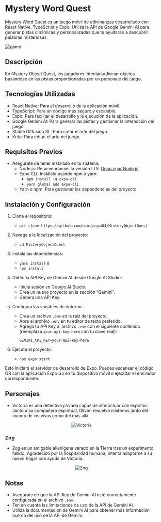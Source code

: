 # Mystery Word Quest

Mystery Word Quest es un juego móvil de adivinanzas desarrollado con React Native, TypeScript y Expo. Utiliza la API de Google Gemini AI para generar pistas dinámicas y personalizadas que te ayudarán a descubrir palabras misteriosas.

![game](https://github.com/daniloop404/MisteryObjectQuest/assets/142755776/5f3013a5-8b7d-45c7-b802-24c7031da50c)

## Descripción

En Mystery Object Quest, los jugadores intentan adivinar objetos basándose en las pistas proporcionadas por un personaje del juego.

## Tecnologías Utilizadas

* React Native: Para el desarrollo de la aplicación móvil.
* TypeScript: Para un código más seguro y escalable.
* Expo: Para facilitar el desarrollo y la ejecución de la aplicación.
* Google Gemini AI: Para generar las pistas y gestionar la interacción del juego.
* Stable Diffusion XL: Para crear el arte del juego.
* Krita: Para editar el arte del juego.

## Requisitos Previos

* Asegúrate de tener instalado en tu sistema:
    + Node.js: Recomendamos la versión LTS. [Descargar Node.js](https://nodejs.org/)
    + Expo CLI: Instálalo usando npm o yarn:
        - `npm install -g expo-cli`
        - `yarn global add expo-cli`
    + Yarn o npm: Para gestionar las dependencias del proyecto.

## Instalación y Configuración

1. Clona el repositorio:
    - `git clone https://github.com/daniloop404/MisteryObjectQuest`

2. Navega a la localización del proyecto:
    - `cd MisteryObjectQuest`

3. Instala las dependencias:
    - `yarn install`
    o 
    - `npm install`

4. Obtén la API Key de Gemini AI desde Google AI Studio:
    + Inicia sesión en Google AI Studio.
    + Crea un nuevo proyecto en la sección "Gemini".
    + Genera una API Key.

5. Configura las variables de entorno:
    + Crea un archivo `.env` en la raíz del proyecto.
    + Abre el archivo `.env` en tu editor de texto preferido.
    + Agrega tu API Key al archivo `.env` con el siguiente contenido (reemplaza `your-api-key-here` con tu clave real):
        ```plaintext
        GEMINI_API_KEY=your-api-key-here
        ```

6. Ejecuta el proyecto:
    - `npx expo start`

Esto iniciará el servidor de desarrollo de Expo. Puedes escanear el código QR con la aplicación Expo Go en tu dispositivo móvil o ejecutar el emulador correspondiente.

## Personajes

* Victoria es una detective privada capaz de interactuar con espíritus. Junto a su compañero espiritual, Oliver, resuelve misterios tanto del mundo de los vivos como del más allá.

<div align="center">
  <img src="https://github.com/daniloop404/MisteryObjectQuest/assets/142755776/f747cc77-42c4-4dd1-8d76-b6739325bc37" alt="Victoria">
</div>

### Zog

* Zog es un amigable alienígena varado en la Tierra tras un experimento fallido. Agradecido por la hospitalidad humana, intenta adaptarse a su nuevo hogar con ayuda de Victoria.

<div align="center">
  <img src="https://github.com/daniloop404/MisteryObjectQuest/assets/142755776/1df26b52-f330-4f63-81fd-37098576570e" alt="Zog">
</div>


## Notas

* Asegúrate de que la API Key de Gemini AI esté correctamente configurada en el archivo `.env`.
* Ten en cuenta las limitaciones de uso de la API de Gemini AI.
* Utiliza la documentación de Gemini AI para obtener más información acerca del uso de la API de Gemini.
